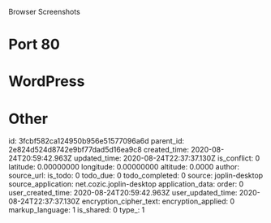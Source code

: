 Browser Screenshots

# Port 80
# WordPress
# Other



id: 3fcbf582ca124950b956e51577096a6d
parent_id: 2e824d524d8742e9bf77dad5d16ea9c8
created_time: 2020-08-24T20:59:42.963Z
updated_time: 2020-08-24T22:37:37.130Z
is_conflict: 0
latitude: 0.00000000
longitude: 0.00000000
altitude: 0.0000
author: 
source_url: 
is_todo: 0
todo_due: 0
todo_completed: 0
source: joplin-desktop
source_application: net.cozic.joplin-desktop
application_data: 
order: 0
user_created_time: 2020-08-24T20:59:42.963Z
user_updated_time: 2020-08-24T22:37:37.130Z
encryption_cipher_text: 
encryption_applied: 0
markup_language: 1
is_shared: 0
type_: 1
